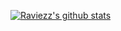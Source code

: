 [![Raviezz's github stats](https://github-readme-stats.vercel.app/api?username=Raviezz)](https://github.com/Raviezz/github-readme-stats)
